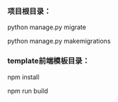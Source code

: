 ### 项目根目录：

python manage.py migrate

python manage.py makemigrations

### template前端模板目录：

npm install

npm run build

